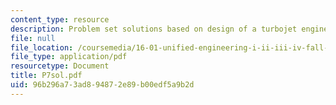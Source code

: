 ```yaml
---
content_type: resource
description: Problem set solutions based on design of a turbojet engine.
file: null
file_location: /coursemedia/16-01-unified-engineering-i-ii-iii-iv-fall-2005-spring-2006/96b296a73ad894872e89b00edf5a9b2d_P7sol.pdf
file_type: application/pdf
resourcetype: Document
title: P7sol.pdf
uid: 96b296a7-3ad8-9487-2e89-b00edf5a9b2d
---
```

